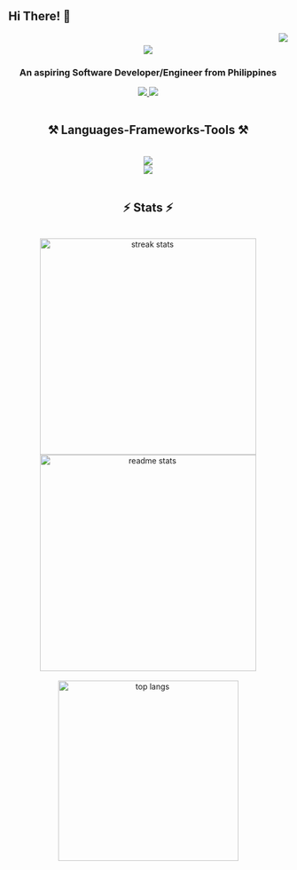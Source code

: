 ## Hi There! 👋

<img align="right" src="https://visitor-badge.laobi.icu/badge?page_id=Kaiytee.Kaiytee" />
<h1 align="center">
    <img src="https://readme-typing-svg.herokuapp.com/?font=Righteous&size=40&center=true&vCenter=true&width=500&height=70&duration=4000&lines=I'm+Stefen+Labinay👋;" />
</h1>


<h3 align="center">An aspiring Software Developer/Engineer from Philippines</h3>

<div align="center"> 
  <a href="mailto:stephenlabinay4@gmail.com">
    <img src="https://img.shields.io/badge/Gmail-333333?style=for-the-badge&logo=gmail&logoColor=red" />
  </a>
    
  <a href="https://linkedin.com/in/stefen-labinay" target="_blank">
    <img src="https://img.shields.io/badge/LinkedIn-0077B5?style=for-the-badge&logo=linkedin&logoColor=white" target="_blank" />
  </a>
</div>


 <br/>


<h2 align="center">⚒️ Languages-Frameworks-Tools ⚒️</h2>
</br/>
<div align="center">
    <img src="https://skillicons.dev/icons?i=vscode,github,figma,mysql,windows,stackoverflow,php" /><br>
    <img src="https://skillicons.dev/icons?i=python,bootstrap,html,css,javascript,c,java,cpp,flutter" />
</div>


 <br/>


<h2 align="center">⚡ Stats ⚡</h2>
<br>
<div align=center>
 <img width=390 src="https://streak-stats.demolab.com/?user=Kaiytee&count_private=true&theme=react&border_radius=10" alt="streak stats"/>
  <img width=390 src="https://github-readme-stats.vercel.app/api?username=Kaiytee&count_private=true&show_icons=true&theme=react&rank_icon=github&border_radius=10" alt="readme stats" />
  <br/><br/>
  <img width=325 align="center" src="https://github-readme-stats.vercel.app/api/top-langs/?username=Kaiytee&hide=HTML&langs_count=8&layout=compact&theme=react&border_radius=10&size_weight=0.5&count_weight=0.5&exclude_repo=github-readme-stats" alt="top langs" />
</div>


<br/><br/>



